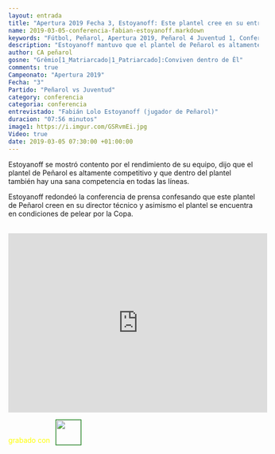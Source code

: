 ```yaml
---
layout: entrada
title: "Apertura 2019 Fecha 3, Estoyanoff: Este plantel cree en su entrenador"
name: 2019-03-05-conferencia-fabian-estoyanoff.markdown
keywords: "Fútbol, Peñarol, Apertura 2019, Peñarol 4 Juventud 1, Conferencia, Fabián Estoyanoff, Video"
description: "Estoyanoff mantuvo que el plantel de Peñarol es altamente competitivo y que además hay una sana competencia en todas las líneas además creen todos en su entrenador y que Peñarol está para pelear la Copa"
author: CA peñarol
gosne: "Grêmio[1_Matriarcado|1_Patriarcado]:Conviven dentro de Êl"
comments: true
Campeonato: "Apertura 2019"
Fecha: "3"
Partido: "Peñarol vs Juventud"
category: conferencia
categoria: conferencia
entrevistado: "Fabián Lolo Estoyanoff (jugador de Peñarol)"
duracion: "07:56 minutos"
image1: https://i.imgur.com/GSRvmEi.jpg
Video: true
date: 2019-03-05 07:30:00 +01:00:00
---
```

<!---
Campeonato: <span>{{ page.Campeonato }}</span><br>
Fecha: <span>{{ page.Fecha }}</span><br>
Encuentro: <span>{{ page.Partido }}</span><br>-->

Estoyanoff se mostró contento por el rendimiento de su equipo, dijo que el plantel de Peñarol es altamente competitivo y que dentro del plantel también hay una sana competencia en todas las líneas.

Estoyanoff redondeó la conferencia de prensa confesando que este plantel de Peñarol creen en su director técnico y asimismo el plantel se encuentra en condiciones de pelear por la Copa.

<br>

<iframe width="521" height="360" src="https://www.youtube.com/embed/yf6LVmnhnWg" frameborder="0" allow="accelerometer; autoplay; encrypted-media; gyroscope; picture-in-picture" allowfullscreen></iframe>

<span style="color:yellow;">grabado con</span> <a href="http://ffmpeg.org"><img src="{{ site.url }}/images/ffmpeg.png" width="50px" style="border:1px solid green;vertical-align: sub;margin-left:7px;"></a>
